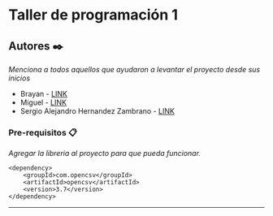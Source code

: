 # Taller de programación 1


## Autores ✒️

_Menciona a todos aquellos que ayudaron a levantar el proyecto desde sus inicios_

* Brayan  - [LINK](https://github.com/bmorenor)
* Miguel  - [LINK](https://github.com/MICKISS)
* Sergio Alejandro Hernandez Zambrano - [LINK](https://github.com/Sergio-mix)

### Pre-requisitos 📋

_Agregar la libreria al proyecto para que pueda funcionar._

```
<dependency>
    <groupId>com.opencsv</groupId>
    <artifactId>opencsv</artifactId>
    <version>3.7</version>
</dependency>
```

---

